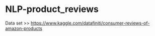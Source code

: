 # NLP-product_reviews

Data set >> https://www.kaggle.com/datafiniti/consumer-reviews-of-amazon-products
